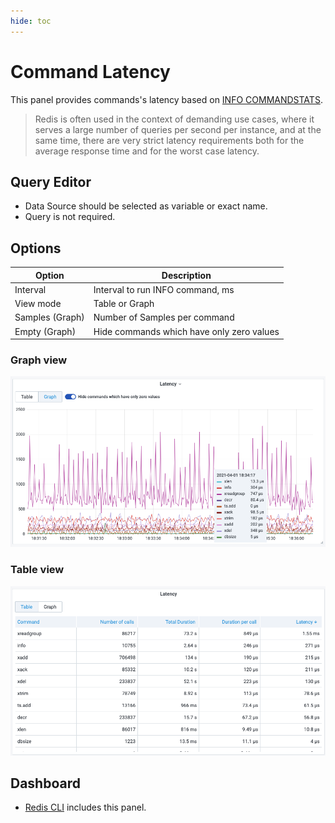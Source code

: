 ```yaml
---
hide: toc
---
```


# Command Latency

This panel provides commands's latency based on [INFO COMMANDSTATS](../../redis-datasource/redis/INFO.md).

> Redis is often used in the context of demanding use cases, where it serves a large number of queries per second per instance, and at the same time, there are very strict latency requirements both for the average response time and for the worst case latency.

## Query Editor

- Data Source should be selected as variable or exact name.
- Query is not required.

## Options

| Option          | Description                               |
| --------------- | ----------------------------------------- |
| Interval        | Interval to run INFO command, ms          |
| View mode       | Table or Graph                            |
| Samples (Graph) | Number of Samples per command             |
| Empty (Graph)   | Hide commands which have only zero values |

### Graph view

![Latency-Graph](../../images/redis-app/panels/latency-panel-graph.png)

### Table view

![Latency-Table](../../images/redis-app/panels/latency-panel-table.png)

## Dashboard

- [Redis CLI](../dashboards/cli.md) includes this panel.
